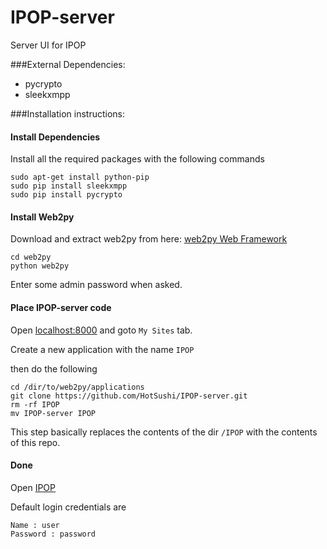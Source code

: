 # IPOP-server
Server UI for IPOP

###External Dependencies:
- pycrypto
- sleekxmpp

###Installation instructions:

#### Install Dependencies
Install all the required packages with the following commands
```
sudo apt-get install python-pip
sudo pip install sleekxmpp
sudo pip install pycrypto
```

#### Install Web2py
Download and extract web2py from here: [web2py Web Framework](http://www.web2py.com/init/default/download)
```
cd web2py
python web2py
```
Enter some admin password when asked.

#### Place IPOP-server code
Open [localhost:8000](http://localhost:8000) and goto `My Sites` tab.

Create a new application with the name `IPOP`

then do the following
```
cd /dir/to/web2py/applications
git clone https://github.com/HotSushi/IPOP-server.git
rm -rf IPOP
mv IPOP-server IPOP
```
This step basically replaces the contents of the dir `/IPOP` with the contents of this repo.

#### Done
Open [IPOP](http://localhost:8000/IPOP)

Default login credentials are
```
Name : user
Password : password
```
